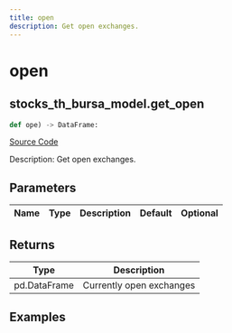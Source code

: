 ```yaml
---
title: open
description: Get open exchanges.
---
```

# open

## stocks_th_bursa_model.get_open

```python
def ope) -> DataFrame:
```
[Source Code](https://github.com/OpenBB-finance/OpenBBTerminal/tree/main/openbb_terminal/stocks/tradinghours/bursa_model.py#L53)

Description: Get open exchanges.

## Parameters

| Name | Type | Description | Default | Optional |
| ---- | ---- | ----------- | ------- | -------- |

## Returns

| Type | Description |
| ---- | ----------- |
| pd.DataFrame | Currently open exchanges |

## Examples

